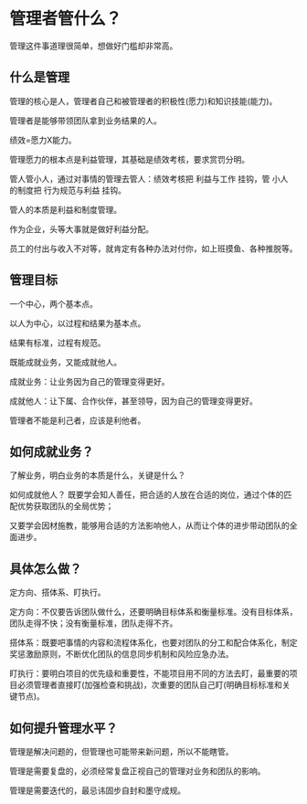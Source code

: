 # 管理者管什么？

管理这件事道理很简单，想做好门槛却非常高。

## 什么是管理
管理的核心是人，管理者自己和被管理者的积极性(愿力)和知识技能(能力)。

管理者是能够带领团队拿到业务结果的人。

绩效=愿力X能力。

管理愿力的根本点是利益管理，其基础是绩效考核，要求赏罚分明。

管人管小人，通过对事情的管理去管人：绩效考核把 利益与工作 挂钩，管 小人 的制度把 行为规范与利益 挂钩。

管人的本质是利益和制度管理。

作为企业，头等大事就是做好利益分配。

员工的付出与收入不对等，就肯定有各种办法对付你，如上班摸鱼、各种推脱等。

## 管理目标
一个中心，两个基本点。

以人为中心，以过程和结果为基本点。

结果有标准，过程有规范。

既能成就业务，又能成就他人。

成就业务：让业务因为自己的管理变得更好。

成就他人：让下属、合作伙伴，甚至领导，因为自己的管理变得更好。

管理者不能是利己者，应该是利他者。

## 如何成就业务？
了解业务，明白业务的本质是什么，关键是什么？

如何成就他人？
既要学会知人善任，把合适的人放在合适的岗位，通过个体的匹配优势获取团队的全局优势；

又要学会因材施教，能够用合适的方法影响他人，从而让个体的进步带动团队的全面进步。

## 具体怎么做？
定方向、搭体系、盯执行。

定方向：不仅要告诉团队做什么，还要明确目标体系和衡量标准。没有目标体系，团队走得不快；没有衡量标准，团队走得不齐。

搭体系：既要吧事情的内容和流程体系化，也要对团队的分工和配合体系化，制定奖惩激励原则，不断优化团队的信息同步机制和风险应急办法。

盯执行：要明白项目的优先级和重要性，不能项目用不同的方法去盯，最重要的项目必须管理者直接盯(加强检查和挑战)，次重要的团队自己盯(明确目标标准和关键节点)。

## 如何提升管理水平？
管理是解决问题的，但管理也可能带来新问题，所以不能瞎管。

管理是需要复盘的，必须经常复盘正视自己的管理对业务和团队的影响。

管理是需要迭代的，最忌讳固步自封和墨守成规。
